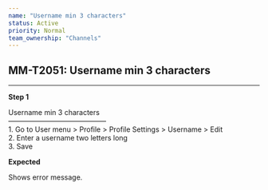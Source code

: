 ```yaml
---
name: "Username min 3 characters"
status: Active
priority: Normal
team_ownership: "Channels"
---
```


## MM-T2051: Username min 3 characters

---

**Step 1**

Username min 3 characters\
——————————————\
1\. Go to User menu > Profile > Profile Settings > Username > Edit\
2\. Enter a username two letters long\
3\. Save

**Expected**

Shows error message.
